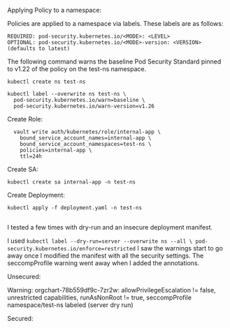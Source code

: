Applying Policy to a namespace:

Policies are applied to a namespace via labels. These labels are as follows:

```
REQUIRED: pod-security.kubernetes.io/<MODE>: <LEVEL>
OPTIONAL: pod-security.kubernetes.io/<MODE>-version: <VERSION> (defaults to latest)
```
  
The following command warns the baseline Pod Security Standard pinned to v1.22 of the policy on the test-ns namespace.
  
```
kubectl create ns test-ns
```

```
kubectl label --overwrite ns test-ns \
  pod-security.kubernetes.io/warn=baseline \
  pod-security.kubernetes.io/warn-version=v1.26
```
  
 
Create Role:  
  
```
  vault write auth/kubernetes/role/internal-app \
    bound_service_account_names=internal-app \
    bound_service_account_namespaces=test-ns \
    policies=internal-app \
    ttl=24h
```

Create SA:
  
```
kubectl create sa internal-app -n test-ns
```

  
Create Deployment:
  
```
kubectl apply -f deployment.yaml -n test-ns
```  


##

I tested a few times with dry-run and an insecure deployment manifest.

I used `kubectl label --dry-run=server --overwrite ns --all \ pod-security.kubernetes.io/enforce=restricted` I saw the warnings start to go away once I modified the manifest with all the security settings. The seccompProfile warning went away when I added the annotations.


Unsecured:

Warning: orgchart-78b559df9c-7zr2w: allowPrivilegeEscalation != false, unrestricted capabilities, runAsNonRoot != true, seccompProfile
namespace/test-ns labeled (server dry run)

Secured:

